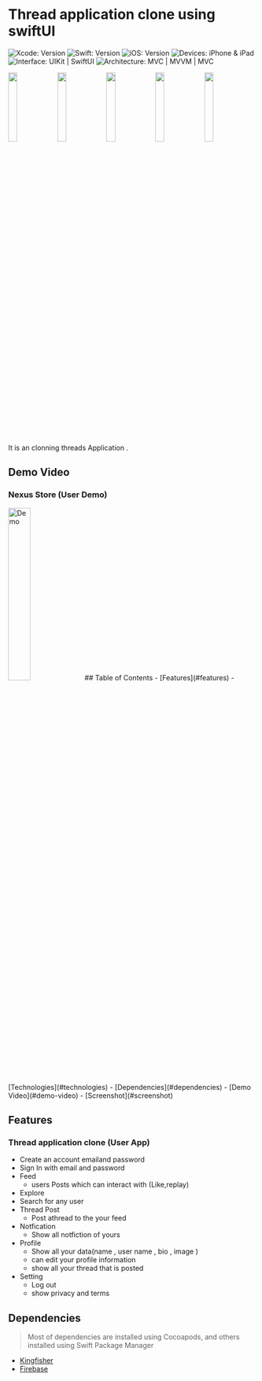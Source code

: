  # Thread application clone using swiftUI
<!-- Project Settings -->
![Xcode: Version](https://img.shields.io/badge/Xcode-14.3-lightgray?logo=Xcode)
![Swift: Version](https://img.shields.io/badge/Swift-5.8-lightgray?logo=SwiftUI)
![iOS: Version](https://img.shields.io/badge/iOS-16.2+-lightgray) 
![Devices: iPhone & iPad](https://img.shields.io/badge/Devices-iPhone%20&%20iPad-lightgray)
![Interface: UIKit | SwiftUI](https://img.shields.io/badge/Interface-UIKit-lightgray)
![Architecture: MVC | MVVM | MVC](https://img.shields.io/badge/Architecture-MVVM-lightgray)



<!-- Main Screenshot -->
<p>
    <img src="Mockups/Hotpot 0.png" width="19%" />
    <img src="Mockups/Hotpot 1.png" width="19%" />
    <img src="Mockups/Hotpot 2.png" width="19%" />
    <img src="Mockups/Hotpot 3.png" width="19%" />
    <img src="Mockups/Hotpot 4.png" width="19%" />
</p>

<!-- Project bref -->
It is an clonning threads Application  .

<!-- ____________________________________________________________________________ -->
## Demo Video
### Nexus Store (User Demo)

<img src="https://github.com/Ayman-Naim/Nexus-Store/blob/dev/Mockups/NexusStoreDemo.gif" alt="Demo" width="30%" height="30%">
<!-- ____________________________________________________________________________ -->
## Table of Contents
 - [Features](#features)
 - [Technologies](#technologies)
 - [Dependencies](#dependencies)
 - [Demo Video](#demo-video)
 - [Screenshot](#screenshot)



<!-- ____________________________________________________________________________ -->
## Features 
### Thread application clone (User App)

- Create an account emailand password 
- Sign In with email and password 
- Feed
  - users Posts which can interact with (Like,replay)
 - Explore
  - Search for any user 
- Thread Post 
  - Post athread to the your feed 
- Notfication
  - Show all notfiction of yours 
- Profile 
  - Show all your data(name , user name , bio , image )
  - can edit your profile information
  - show all your thread that is posted
- Setting
  - Log out
  - show privacy and terms




<!-- ____________________________________________________________________________ -->
## Dependencies
> Most of dependencies are installed using Cocoapods, and others installed using Swift Package Manager
- [Kingfisher](https://cocoapods.org/pods/Kingfisher)
- [Firebase](https://firebase.com/)





